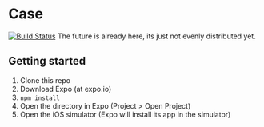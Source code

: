 # Case
[![Build Status](https://travis-ci.org/aredotna/case.svg?branch=master)](https://travis-ci.org/aredotna/case)
The future is already here, its just not evenly distributed yet.

## Getting started
1. Clone this repo
2. Download Expo (at expo.io)
3. `npm install`
4. Open the directory in Expo (Project > Open Project)
5. Open the iOS simulator (Expo will install its app in the simulator)
